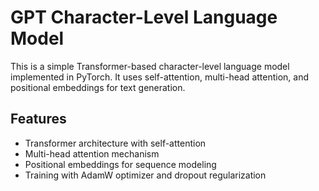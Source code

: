# GPT Character-Level Language Model

This is a simple Transformer-based character-level language model implemented in PyTorch. It uses self-attention, multi-head attention, and positional embeddings for text generation.

## Features
- Transformer architecture with self-attention
- Multi-head attention mechanism
- Positional embeddings for sequence modeling
- Training with AdamW optimizer and dropout regularization
